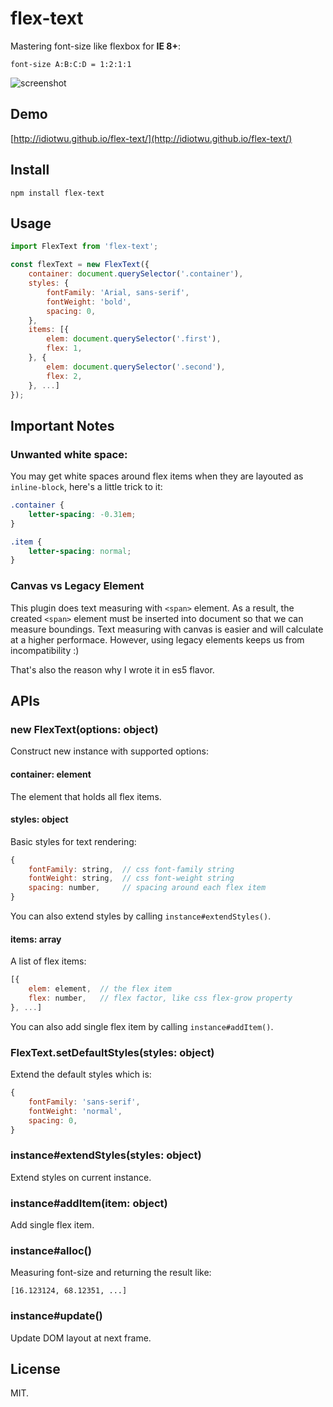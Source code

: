 # flex-text

Mastering font-size like flexbox for **IE 8+**:

```
font-size A:B:C:D = 1:2:1:1
```

![screenshot](https://raw.githubusercontent.com/idiotWu/flex-text/master/demo/screenshot.gif)

## Demo

[http://idiotwu.github.io/flex-text/](http://idiotwu.github.io/flex-text/)

## Install

```
npm install flex-text
```

## Usage

```javascript
import FlexText from 'flex-text';

const flexText = new FlexText({
    container: document.querySelector('.container'),
    styles: {
        fontFamily: 'Arial, sans-serif',
        fontWeight: 'bold',
        spacing: 0,
    },
    items: [{
        elem: document.querySelector('.first'),
        flex: 1,
    }, {
        elem: document.querySelector('.second'),
        flex: 2,
    }, ...]
});
```

## Important Notes

### Unwanted white space:

You may get white spaces around flex items when they are layouted as `inline-block`, here's a little trick to it:

```css
.container {
    letter-spacing: -0.31em;
}

.item {
    letter-spacing: normal;
}
```

### Canvas vs Legacy Element

This plugin does text measuring with `<span>` element. As a result, the created `<span>` element must be inserted into document so that we can measure boundings. Text measuring with canvas is easier and will calculate at a higher performace. However, using legacy elements keeps us from incompatibility :)

That's also the reason why I wrote it in es5 flavor.

## APIs

### new FlexText(options: object)

Construct new instance with supported options:

#### container: element

The element that holds all flex items.

#### styles: object

Basic styles for text rendering:

```javascript
{
    fontFamily: string,  // css font-family string
    fontWeight: string,  // css font-weight string
    spacing: number,     // spacing around each flex item
}
```

You can also extend styles by calling `instance#extendStyles()`.

#### items: array

A list of flex items:

```javascript
[{
    elem: element,  // the flex item
    flex: number,   // flex factor, like css flex-grow property
}, ...]
```

You can also add single flex item by calling `instance#addItem()`.

### FlexText.setDefaultStyles(styles: object)

Extend the default styles which is:

```javascript
{
    fontFamily: 'sans-serif',
    fontWeight: 'normal',
    spacing: 0,
}
```

### instance#extendStyles(styles: object)

Extend styles on current instance.

### instance#addItem(item: object)

Add single flex item.

### instance#alloc()

Measuring font-size and returning the result like:

```javascipt
[16.123124, 68.12351, ...]
```

### instance#update()

Update DOM layout at next frame.

## License

MIT.
